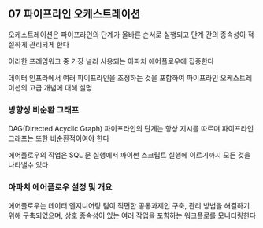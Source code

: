 ## 07 파이프라인 오케스트레이션

오케스트레이션은 파이프라인의 단계가 올바른 순서로 실행되고 단계 간의 종속성이 적절하게 관리되게 한다

이러한 프레임워크 중 가장 널리 사용되는 아파치 에어플로우에 집중한다

데이터 인프라에서 여러 파이프라인을 조정하는 것을 포함하여 파이프라인 오케스트레이션의 고급 개념에 대해 설명

### 방향성 비순환 그래프

DAG(Directed Acyclic Graph) 파이프라인의 단계는 항상 지시를 따르며 파이프라인 그래프는 또한 비순환적이여야 한다

에어플로우의 작업은 SQL 문 실행에서 파이썬 스크립트 실행에 이르기까지 모든 것을 나타낼수 있다

### 아파치 에어플로우 설정 및 개요

에어플로우는 데이터 엔지니어링 팀이 직면한 공통과제인 구축, 관리 방법을 해결하기 위해 구축되었으며, 상호 종속성이 있는 여러 작업을 포함하는 워크플로를 모니터링한다